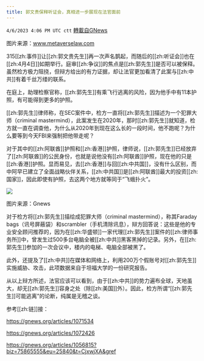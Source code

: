 ```yaml
---
title: 郭文贵保释听证会，真相进一步展现在法官面前
---
```

`4/6/2023 4:06 PM UTC ctt` [轉載自GNews](https://gnews.org/articles/1076289)

图片来源：www.metaverselaw.com

315[[zh:事件]]让[[zh:郭文贵先生]]再一次声名鹊起，而随后的[[zh:听证会]]也在[[zh:4月4日]]如期举行。庭审[[zh:争议]]的焦点是[[zh:郭先生]]是否可以被保释。虽然检方极力阻挠，但辩方给出的有力证据，却让法官更加看清了此案与[[zh:中共]]有着千丝万缕的联系。

在庭上，助理检察官称，[[zh:郭先生]]有乘飞行逃离的风险，因为他手中有11本护照，有可能得到更多的护照。

[[zh:郭先生]]律师称，在SEC案件中，检方一直将[[zh:郭先生]]描述为一个犯罪大师（criminal mastermind），此案发生在2020年，那时[[zh:郭先生]]就知道，检方就一直在调查他，为什么从2020年到现在这么长的一段时间，他不跑呢？为什么要等到今天FBI来强制把他带走呢？





对于其中的[[zh:阿联酋]]护照和[[zh:香港]]护照，律师说，[[zh:郭先生]]已经放弃了[[zh:阿联酋]]的公民身份，也就是说他没有[[zh:阿联酋]]护照，现在他的只是[[zh:香港]]护照。显而易见，去[[zh:香港]]与回[[zh:中共国]]，没有什么区别，而中阿早已建立了全面战略伙伴关系，[[zh:中共国]]是[[zh:阿联酋]]最大的投资[[zh:国家]]，因此即使有护照，去这两个地方就等同于“飞蛾扑火”。


![](https://i.imgur.com/XdrPYd6.jpg)



图片来源：Gnews



对于检方将[[zh:郭先生]]描绘成犯罪大师（criminal mastermind），称其Faraday bags（讯号屏蔽袋）和scrambler（手机清除讯息），辩方回答说：这些是他的专业安全顾问推荐的，因为在[[zh:华盛顿]]一家代理[[zh:郭先生]]案件的[[zh:律师事务所]]中，曾发生过500多台电脑全被[[zh:中共]]黑客黑掉的记录。另外，在[[zh:郭先生]]参加的一次会议中，楼内的电梯、电脑全部被黑了。

此外，还提及了[[zh:中共]]在媒体和网络上，利用200万个假账号对[[zh:郭先生]]实施威胁、攻击，此项数据来自于坦福大学的一份研究报告。

从以上辩方所述，法官应该可以看到，由于[[zh:中共]]的势力遍布全球，天地虽大，却无[[zh:郭先生]]容身之处（除[[zh:美国]]外）。因此，检方所谓“[[zh:郭先生]]可能逃离”的论断，纯属是无稽之谈。



参考[[zh:链]]接：

https://gnews.org/articles/1071534

https://gnews.org/articles/1072426

https://gnews.org/articles/1056815?biz=75865555&eu=25840&t=CjxwjXA&gref

